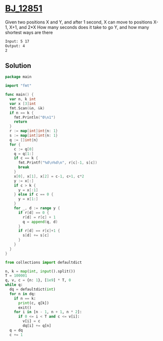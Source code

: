 # [BJ_12851](https://acmicpc.net/problem/12851)

Given two positions X and Y, and after 1 second, X can move to positions X-1, X+1, and 2*X
How many seconds does it take to go Y, and how many shortest ways are there

```txt
Input: 5 17
Output: 4
2
```

## Solution

```go
package main

import "fmt"

func main() {
  var n, k int
  var x [3]int
  fmt.Scan(&n, &k)
  if n == k {
    fmt.Println("0\n1")
    return
  }
  r := map[int]int{n: 1}
  s := map[int]int{n: 1}
  q := []int{n}
  for {
    c := q[0]
    q = q[1:]
    if c == k {
      fmt.Printf("%d\n%d\n", r[c]-1, s[c])
      break
    }
    x[0], x[1], x[2] = c-1, c+1, c*2
    y := x[:]
    if c > k {
      y = x[:1]
    } else if c == 0 {
      y = x[1:]
    }
    for _, d := range y {
      if r[d] == 0 {
        r[d] = r[c] + 1
        q = append(q, d)
      }
      if r[d] == r[c]+1 {
        s[d] += s[c]
      }
    }
  }
}
```

```py
from collections import defaultdict

n, k = map(int, input().split())
T = 100001
q, v, c = {n: 1}, [1e9] * T, 0
while q:
  dq = defaultdict(int)
  for n in dq:
    if n == k:
      print(c, q[k])
      exit()
    for i in [n - 1, n + 1, n * 2]:
      if 0 <= i < T and c <= v[i]:
        v[i] = c
        dq[i] += q[n]
  q = dq
  c += 1
```
